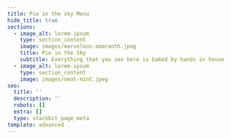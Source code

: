 ```yaml
---
title: Pie in the sky Menu
hide_title: true
sections:
  - image_alt: lorem-ipsum
    type: section_content
    image: images/marvelous-amaranth.jpeg
    title: Pie in the Sky
    subtitle: Everything that you see here is baked by hands in house
  - image_alt: lorem-ipsum
    type: section_content
    image: images/neat-mint.jpeg
seo:
  title: ''
  description: ''
  robots: []
  extra: []
  type: stackbit_page_meta
template: advanced
---
```

